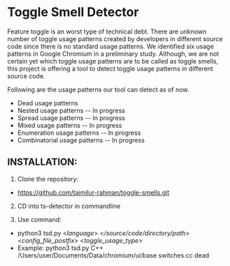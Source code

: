 # Toggle Smell Detector

Feature toggle is an worst type of technical debt. There are unknown number of toggle usage patterns created by developers in different source code since there is no standard usage patterns. 
We identified six usage patterns in Google Chromium in a preliminary study. Although, we are not certain yet which toggle usage patterns are to be called as toggle smells, this project is offering a tool to detect toggle usage patterns in different source code. 

Following are the usage patterns our tool can detect as of now.
* Dead usage patterns
* Nested usage patterns -- In progress
* Spread usage patterns -- In progress
* Mixed usage patterns -- In progress
* Enumeration usage patterns -- In progress
* Combinatorial usage patterns -- In progress

## INSTALLATION:
1. Clone the repository:
* https://github.com/tajmilur-rahman/toggle-smells.git

2. CD into ts-detector in commandline

3. Use command:
* python3 tsd.py <_language_> <_/source/code/directory/path_> <_config_file_postfix_> <_toggle_usage_type_>
* Example: python3 tsd.py C++ /Users/user/Documents/Data/chromium/ui/base switches.cc dead

